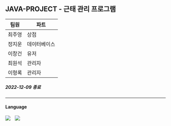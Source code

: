 ## JAVA-PROJECT - 근태 관리 프로그램

|팀원|파트|
|----|---|
|최주영|상점|
|정지운|데이터베이스|
|이창건|유저|
|최원석|관리자|
|이형록|관리자|

##### 2022-12-09 종료
---------------
#### Language
<img src="https://img.shields.io/badge/Java-007396?style=flat&logo=OpenJDK&logoColor=white"/> <img src="https://img.shields.io/badge/Mysql-4479A1?style=for-the-badge&logo=java&logoColor=white">
